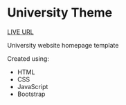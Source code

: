 # University Theme
[LIVE URL](https://tarun-bisht.github.io/university-theme)

University website homepage template

Created using:
- HTML
- CSS
- JavaScript
- Bootstrap
